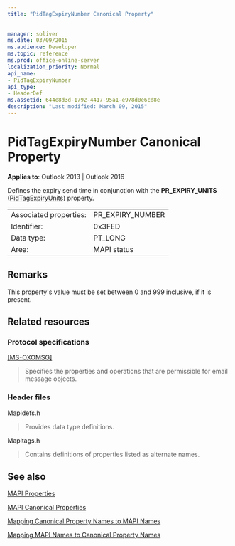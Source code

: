 ```yaml
---
title: "PidTagExpiryNumber Canonical Property"
 
 
manager: soliver
ms.date: 03/09/2015
ms.audience: Developer
ms.topic: reference
ms.prod: office-online-server
localization_priority: Normal
api_name:
- PidTagExpiryNumber
api_type:
- HeaderDef
ms.assetid: 644e8d3d-1792-4417-95a1-e978d0e6cd8e
description: "Last modified: March 09, 2015"
---
```


# PidTagExpiryNumber Canonical Property

  
  
**Applies to**: Outlook 2013 | Outlook 2016 
  
Defines the expiry send time in conjunction with the **PR_EXPIRY_UNITS** ([PidTagExpiryUnits](pidtagexpiryunits-canonical-property.md)) property.
  
|||
|:-----|:-----|
|Associated properties:  <br/> |PR_EXPIRY_NUMBER  <br/> |
|Identifier:  <br/> |0x3FED  <br/> |
|Data type:  <br/> |PT_LONG  <br/> |
|Area:  <br/> |MAPI status  <br/> |
   
## Remarks

This property's value must be set between 0 and 999 inclusive, if it is present.
  
## Related resources

### Protocol specifications

[[MS-OXOMSG]](http://msdn.microsoft.com/library/daa9120f-f325-4afb-a738-28f91049ab3c%28Office.15%29.aspx)
  
> Specifies the properties and operations that are permissible for email message objects.
    
### Header files

Mapidefs.h
  
> Provides data type definitions.
    
Mapitags.h
  
> Contains definitions of properties listed as alternate names.
    
## See also



[MAPI Properties](mapi-properties.md)
  
[MAPI Canonical Properties](mapi-canonical-properties.md)
  
[Mapping Canonical Property Names to MAPI Names](mapping-canonical-property-names-to-mapi-names.md)
  
[Mapping MAPI Names to Canonical Property Names](mapping-mapi-names-to-canonical-property-names.md)

